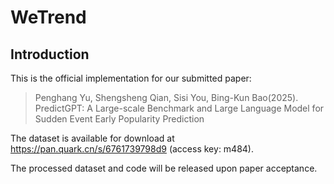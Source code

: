 # WeTrend

## Introduction

This is the official implementation for our submitted paper:

>Penghang Yu, Shengsheng Qian, Sisi You, Bing-Kun Bao(2025). PredictGPT: A Large-scale Benchmark and Large Language Model for Sudden Event Early Popularity Prediction

The dataset is available for download at https://pan.quark.cn/s/6761739798d9 (access key: m484).

The processed dataset and code will be released upon paper acceptance.
